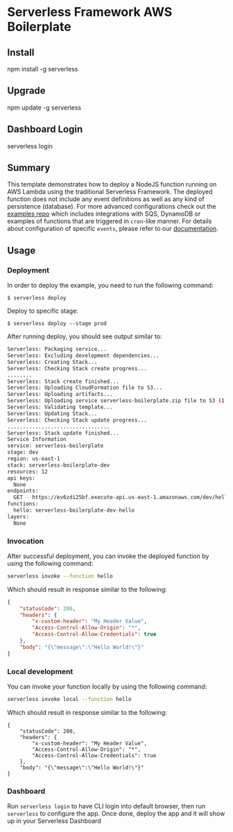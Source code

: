 # Serverless Framework AWS Boilerplate

## Install
npm install -g serverless

## Upgrade
npm update -g serverless

## Dashboard Login
serverless login

## Summary
This template demonstrates how to deploy a NodeJS function running on AWS Lambda using the traditional Serverless Framework. The deployed function does not include any event definitions as well as any kind of persistence (database). For more advanced configurations check out the [examples repo](https://github.com/serverless/examples/) which includes integrations with SQS, DynamoDB or examples of functions that are triggered in `cron`-like manner. For details about configuration of specific `events`, please refer to our [documentation](https://www.serverless.com/framework/docs/providers/aws/events/).

## Usage

### Deployment

In order to deploy the example, you need to run the following command:

```
$ serverless deploy
```

Deploy to specific stage:

```
$ serverless deploy --stage prod
```

After running deploy, you should see output similar to:

```bash
Serverless: Packaging service...
Serverless: Excluding development dependencies...
Serverless: Creating Stack...
Serverless: Checking Stack create progress...
........
Serverless: Stack create finished...
Serverless: Uploading CloudFormation file to S3...
Serverless: Uploading artifacts...
Serverless: Uploading service serverless-boilerplate.zip file to S3 (1.59 KB)...
Serverless: Validating template...
Serverless: Updating Stack...
Serverless: Checking Stack update progress...
.................................
Serverless: Stack update finished...
Service Information
service: serverless-boilerplate
stage: dev
region: us-east-1
stack: serverless-boilerplate-dev
resources: 12
api keys:
  None
endpoints:
  GET - https://ev6zdi25bf.execute-api.us-east-1.amazonaws.com/dev/hello
functions:
  hello: serverless-boilerplate-dev-hello
layers:
  None
```

### Invocation

After successful deployment, you can invoke the deployed function by using the following command:

```bash
serverless invoke --function hello
```

Which should result in response similar to the following:

```json
{
    "statusCode": 200,
    "headers": {
        "x-custom-header": "My Header Value",
        "Access-Control-Allow-Origin": "*",
        "Access-Control-Allow-Credentials": true
    },
    "body": "{\"message\":\"Hello World!\"}"
}
```

### Local development

You can invoke your function locally by using the following command:

```bash
serverless invoke local --function hello
```

Which should result in response similar to the following:

```
{
    "statusCode": 200,
    "headers": {
        "x-custom-header": "My Header Value",
        "Access-Control-Allow-Origin": "*",
        "Access-Control-Allow-Credentials": true
    },
    "body": "{\"message\":\"Hello World!\"}"
}
```

### Dashboard

Run `serverless login` to have CLI login into default browser, then run `serverless` to configure the app. Once done, deploy the app and it will show up in your Serverless Dashboard
